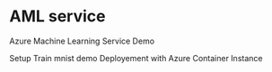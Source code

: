 # AML service
Azure Machine Learning Service Demo

Setup
Train mnist demo
Deployement with Azure Container Instance

